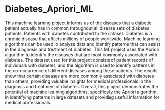 # Diabetes_Apriori_ML
This machine learning project informs us of the diseases that a diabetic patient actually has in common throughout all disease sets of diabetes patients.
Patients with diabetes contributed to the dataset.
Diabetes is a chronic disease that affects millions of people worldwide. Machine learning algorithms can be used to analyze data and identify patterns that can assist in the diagnosis and treatment of diabetes. This ML project uses the Apriori algorithm to identify the diseases that are most commonly associated with diabetes. The dataset used for this project consists of patient records of individuals with diabetes, and the algorithm is used to identify patterns in the co-occurrence of different diseases among these patients. The results show that certain diseases are more commonly associated with diabetes than others, providing valuable insights for medical professionals in the diagnosis and treatment of diabetes. Overall, this project demonstrates the potential of machine learning algorithms, specifically the Apriori algorithm, in identifying patterns in large datasets and providing useful information for medical professionals.
